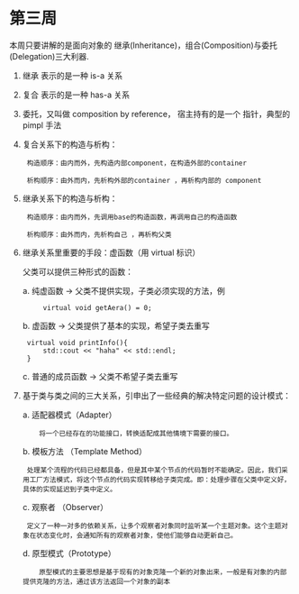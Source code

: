 # 第三周

本周只要讲解的是面向对象的 继承(Inheritance)，组合(Composition)与委托(Delegation)三大利器.

1. 继承 表示的是一种 is-a 关系
2. 复合 表示的是一种 has-a 关系
3. 委托，又叫做 composition by reference， 宿主持有的是一个 指针，典型的 pimpl 手法
4. 复合关系下的构造与析构：

		构造顺序：由内而外，先构造内部component，在构造外部的container

	 	析构顺序：由外而内，先析构外部的container ，再析构内部的 component

5. 继承关系下的构造与析构：

		构造顺序：由内而外，先调用base的构造函数，再调用自己的构造函数

	 	析构顺序：由外而内，先析构自己 ，再析构父类

6. 继承关系里重要的手段：虚函数（用 virtual 标识）

	父类可以提供三种形式的函数：

	a. 纯虚函数 -> 父类不提供实现，子类必须实现的方法，例

			virtual void getAera() = 0;

	b. 虚函数 -> 父类提供了基本的实现，希望子类去重写

		virtual void printInfo(){
			std::cout << "haha" << std::endl;
		}

	c. 普通的成员函数 -> 父类不希望子类去重写

7. 基于类与类之间的三大关系，引申出了一些经典的解决特定问题的设计模式：

	a. 适配器模式（Adapter）
	       
	       将一个已经存在的功能接口，转换适配成其他情境下需要的接口。

	b. 模板方法 （Template Method）
    
        处理某个流程的代码已经都具备，但是其中某个节点的代码暂时不能确定。因此，我们采用工厂方法模式，将这个节点的代码实现转移给子类完成。即：处理步骤在父类中定义好，具体的实现延迟到子类中定义。

	c. 观察者 （Observer）
	
	    定义了一种一对多的依赖关系，让多个观察者对象同时监听某一个主题对象。这个主题对象在状态变化时，会通知所有的观察者对象，使他们能够自动更新自己。

	d. 原型模式（Prototype）
	
	       原型模式的主要思想是基于现有的对象克隆一个新的对象出来，一般是有对象的内部提供克隆的方法，通过该方法返回一个对象的副本     


